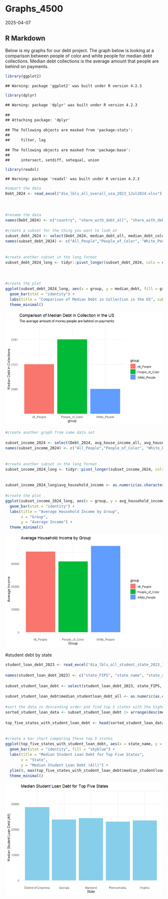 Graphs_4500
================
2025-04-07

## R Markdown

Below is my graphs for our debt project. The graph below is looking at a
comparison between people of color and white people for median debt
collections. Median debt collections is the average amount that people
are behind on payments.

``` r
library(ggplot2)
```

    ## Warning: package 'ggplot2' was built under R version 4.2.3

``` r
library(dplyr)
```

    ## Warning: package 'dplyr' was built under R version 4.2.3

    ## 
    ## Attaching package: 'dplyr'

    ## The following objects are masked from 'package:stats':
    ## 
    ##     filter, lag

    ## The following objects are masked from 'package:base':
    ## 
    ##     intersect, setdiff, setequal, union

``` r
library(readxl)
```

    ## Warning: package 'readxl' was built under R version 4.2.3

``` r
#import the data
Debt_2024 <- read_excel("dia_lbls_all_overall_usa_2023_1Jul2024.xlsx")



#rename the data
names(Debt_2024) <- c("country", "share_with_debt_all", "share_with_debt_color", "share_with_debt_white", "median_debt_all", "median_debt_color", "median_debt_white", "medical_debt_all", "medical_debt_color", "medical_debt_white", "student_all", "student_color", "student_white", "auto_all", "auto_color", "auto_white", "creditcard_del_all", "creditcard_del_color", "creditcard_del_white", "median_creditcard_all", "median_creditcard_color", "median_creditcard_white", "share_color", "avg_house_income_all", "avg_house_income_color", "avg_house_income_white")

#create a subset for the thing you want to look at
subset_debt_2024 <- select(Debt_2024, median_debt_all, median_debt_color, median_debt_white)
names(subset_debt_2024) <- c("All_People","People_of_Color", "White_People")


#create another subset in the long format
subset_debt_2024_long <- tidyr::pivot_longer(subset_debt_2024, cols = everything(), names_to = "group", values_to = "median_debt")



#create the plot
ggplot(subset_debt_2024_long, aes(x = group, y = median_debt, fill = group)) +
  geom_bar(stat = "identity") +
  labs(title = "Comparison of Median Debt in Collection in the US", subtitle = "The average amount of money people are behind on payments", y = "Median Debt in Collections") +
  theme_minimal()
```

![](Graphs_4500_files/figure-gfm/unnamed-chunk-1-1.png)<!-- -->

``` r
#create another graph from same data set

subset_income_2024 <- select(Debt_2024, avg_house_income_all, avg_house_income_color, avg_house_income_white)
names(subset_income_2024) <- c("All_People","People_of_Color", "White_People")


#create another subset in the long format
subset_income_2024_long <- tidyr::pivot_longer(subset_income_2024, cols = everything(), names_to = "group", values_to = "avg_household_income")


subset_income_2024_long$avg_household_income <- as.numeric(as.character(subset_income_2024_long$avg_household_income))

#create the plot
ggplot(subset_income_2024_long, aes(x = group, y = avg_household_income, fill = group)) +
  geom_bar(stat = "identity") +
  labs(title = "Average Household Income by Group",
       x = "Group",
       y = "Average Income") +
  theme_minimal()
```

![](Graphs_4500_files/figure-gfm/unnamed-chunk-2-1.png)<!-- -->

\#student debt by state

``` r
student_loan_debt_2023 <- read_excel("dia_lbls_all_student_state_2023_1Jul2024.xlsx")

names(student_loan_debt_2023) <- c("state_FIPS", "state_name", "state_abbreviation", "share_with_studentloan_debt_all", "share_with_studentloan_debt_color", "share_with_studentloan_debt_white", "median_studentloan_debt_all", "median_studentloan_debt_color", "median_studentloan_debt_white", "share_of_holders_with_debt_all", "share_of_holders_with_debt_color", "share_of_holders_with_debt_white", "median_loan_debt_in_default_all", "median_loan_debt_in_default_color", "median_loan_debt_in_default_white", "median_monthly_studentloan_payment_all", "median_monthly_studentloan_payment_color", "median_monthly_studentloan_payment_white", "share_without_bachelors_all", "share_without_bachelors_color", "share_without_bachelors_white", "share_of_people_of_color", "average_household_income_all", "average_household_income_color", "average_household_income_white")

subset_student_loan_debt <- select(student_loan_debt_2023, state_FIPS, state_name, state_abbreviation, median_studentloan_debt_all, median_studentloan_debt_color, median_studentloan_debt_white)

subset_student_loan_debt$median_studentloan_debt_all <- as.numeric(as.character(subset_student_loan_debt$median_studentloan_debt_all))

#sort the data in descending order and find top 5 states with the highest median student loan debt
sorted_student_loan_data <- subset_student_loan_debt |> arrange(desc(median_studentloan_debt_all))

top_five_states_with_student_loan_debt <- head(sorted_student_loan_data, 5)


#create a bar chart comparing these top 5 states
ggplot(top_five_states_with_student_loan_debt, aes(x = state_name, y = median_studentloan_debt_all)) +
  geom_bar(stat = "identity", fill = "skyblue") +
  labs(title = "Median Student Loan Debt for Top Five States",
       x = "State",
       y = "Median Student Loan Debt (All)") +
  ylim(0, max(top_five_states_with_student_loan_debt$median_studentloan_debt_all) + 5000) +
  theme_minimal()
```

![](Graphs_4500_files/figure-gfm/unnamed-chunk-3-1.png)<!-- -->
